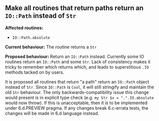 ## Make all routines that return paths return an `IO::Path` instead of `Str`

**Affected routines:**
- `IO::Path.absolute`

**Current behaviour:**
The routine returns a `Str`

**Proposed behaviour:**
Return an `IO::Path` instead. Currently some IO routines return an `IO::Path`
and some `Str`. Lack of consistency makes it tricky to remember which returns
which, and leads to superstitious `.IO` methods tacked on by users.

It is proposed all routines that return "a path" return an `IO::Path` object
instead of `Str`. Since `IO::Path` is `Cool`, it will still stringify and
maintain the old `Str` behaviour. The only backwards-compatibility issue this
change would present is in explicit type check (e.g.
`my Str $x = ".".IO.absolute` would now throw). If this is unacceptable, then it
is to be implemented under 6.d.PREVIEW pragma. If any changes break 6.c-errata
tests, the changes will be made in 6.d language instead.
